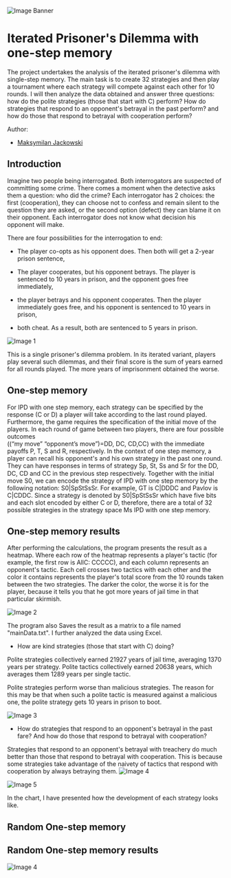 
![Image Banner](baner.gif)
# Iterated Prisoner's Dilemma with one-step memory

The project undertakes the analysis of the iterated prisoner's dilemma with single-step memory. The main task is to create 32 strategies and then play a tournament where each strategy will compete against each other for 10 rounds. I will then analyze the data obtained and answer three questions: how do the polite strategies (those that start with C) perform? How do strategies that respond to an opponent's betrayal in the past perform? and how do those that respond to betrayal with cooperation perform?

Author:
- [Maksymilan Jackowski](https://github.com/makjac)

## Introduction

Imagine two people being interrogated. Both interrogators are suspected of committing some crime. There comes a moment when the detective asks them a question: who did the crime? Each interrogator has 2 choices: the first (cooperation), they can choose not to confess and remain silent to the question they are asked, or the second option (defect) they can blame it on their opponent. Each interrogator does not know what decision his opponent will make.

There are four possibilities for the interrogation to end:

- The player co-opts as his opponent does. Then both will get a 2-year prison sentence,

- The player cooperates, but his opponent betrays. The player is sentenced to 10 years in prison, and the opponent goes free immediately,

- the player betrays and his opponent cooperates. Then the player immediately goes free, and his opponent is sentenced to 10 years in prison,

- both cheat. As a result, both are sentenced to 5 years in prison.

![Image 1](img1.png)

This is a single prisoner's dilemma problem. In its iterated variant, players play several such dilemmas, and their final score is the sum of years earned for all rounds played. The more years of imprisonment obtained the worse.
## One-step memory

For IPD with one step memory, each strategy can be specified by the response (C or D) a player will take according to the last round played. Furthermore, the game requires the specification of the initial move  of  the  players.  In  each  round  of  game  between  two  players,  there  are  four  possible  outcomes  
((“my  move”      “opponent’s  move”)=DD,  DC,  CD,CC)  with  the  immediate  payoffs  P,  T,  S  and  R, respectively. In the context of one step memory, a player can recall his opponent's and his own strategy in  the  past  one  round.  They  can  have  responses  in  terms  of  strategy  ࣭Sp, St, Ss and Sr  for  the  DD, DC,  CD  and  CC  in  the  previous  step  respectively.  Together  with  the  initial  move S0,  we  can  encode  the strategy of IPD with one step memory by the following notation: S0|SpStSsSr. For example, GT is C|DDDC  and  Pavlov  is  C|CDDC.  Since  a  strategy  is  denoted  by S0|SpStSsSr which  have  five  bits and each slot encoded by either C or D, therefore, there are a total of 32 possible strategies in the strategy space Ms IPD with one step memory. 
## One-step memory results

After performing the calculations, the program presents the result as a heatmap. Where each row of the heatmap represents a player's tactic (for example, the first row is AllC: CCCCC), and each column represents an opponent's tactic. Each cell crosses two tactics with each other and the color it contains represents the player's total score from the 10 rounds taken between the two strategies. The darker the color, the worse it is for the player, because it tells you that he got more years of jail time in that particular skirmish.

![Image 2](mainResault.png)

The program also Saves the result as a matrix to a file named "mainData.txt". I further analyzed the data using Excel.

- How are kind strategies (those that start with C) doing?

Polite strategies collectively earned 21927 years of jail time, averaging 1370 years per strategy. Polite tactics collectively earned 20638 years, which averages them 1289 years per single tactic.

Polite strategies perform worse than malicious strategies. The reason for this may be that when such a polite tactic is measured against a malicious one, the polite strategy gets 10 years in prison to boot.

![Image 3](question1.png)

- How do strategies that respond to an opponent's betrayal in the past fare? And how do those that respond to betrayal with cooperation?

Strategies that respond to an opponent's betrayal with treachery do much better than those that respond to betrayal with cooperation. This is because some strategies take advantage of the naivety of tactics that respond with cooperation by always betraying them.
![Image 4](question2.png)

![Image 5](IPD.svg)

In the chart, I have presented how the development of each strategy looks like.
## Random One-step memory
## Random One-step memory results

![Image 4](generationfrom0to100.gif)